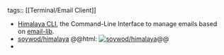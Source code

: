 tags:: [[Terminal/Email Client]]

- [Himalaya CLI](https://pimalaya.org/himalaya/cli/latest/), the Command-Line Interface to manage emails based on [email-lib](https://crates.io/crates/email-lib).
- [soywod/himalaya](https://github.com/soywod/himalaya)
  @@html: <a href="https://github.com/soywod/himalaya/"><img src="https://github-readme-stats-astronomer.vercel.app/api/pin/?username=soywod&repo=himalaya&theme=tokyonight" alt="soywod/himalaya"/></a>@@
-
